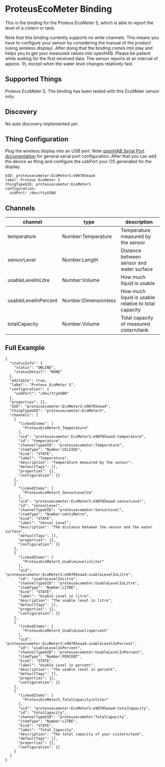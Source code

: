 # ProteusEcoMeter Binding

This is the binding for the Proteus EcoMeter S, which is able to report the level of a cistern or tank.

Note that this binding currently supports no write channels.
This means you have to configure your sensor by considering the manual of the product (using wireless display).
After doing that the binding comes into play and helps you to get your measured values into openHAB.
Please be patient while waiting for the first received data.
The sensor reports at an interval of approx. 1h, except when the water level changes relatively fast.

## Supported Things

Proteus EcoMeter S.
The binding has been tested with this EcoMeter sensor only.

## Discovery

No auto discovery implemented yet.

## Thing Configuration

Plug the wireless display into an USB port.
Note [openHAB Serial Port documentation](https://www.openhab.org/docs/administration/serial.html) for general serial port configuration.
After that you can add the device as thing and configure the usbPort your OS generated for the display.

```
UID: proteusecometer:EcoMeterS:e90705eaa4
label: Proteus EcoMeter S
thingTypeUID: proteusecometer:EcoMeterS
configuration:
  usbPort: /dev/ttyUSB0
```

## Channels

| channel               | type                 | description                                          |
|-----------------------|----------------------|------------------------------------------------------|
| temperature           | Number:Temperature   | Temperature measured by the sensor                   |
| sensorLevel           | Number:Length        | Distance between sensor and water surface            |
| usableLevelInLitre    | Number:Volume        | How much liquid is usable                            |
| usableLevelInPercent  | Number:Dimensionless | How much liquid is usable relative to total capacity |
| totalCapacity         | Number:Volume        | Total capacity of measured cistern/tank              |

## Full Example

```
{
  "statusInfo": {
    "status": "ONLINE",
    "statusDetail": "NONE"
  },
  "editable": true,
  "label": "Proteus EcoMeter S",
  "configuration": {
    "usbPort": "/dev/ttyUSB0"
  },
  "properties": {},
  "UID": "proteusecometer:EcoMeterS:e90705eaa4",
  "thingTypeUID": "proteusecometer:EcoMeterS",
  "channels": [
    {
      "linkedItems": [
        "ProteusEcoMeterS_Temperature"
      ],
      "uid": "proteusecometer:EcoMeterS:e90705eaa4:temperature",
      "id": "temperature",
      "channelTypeUID": "proteusecometer:Temperature",
      "itemType": "Number:CELSIUS",
      "kind": "STATE",
      "label": "Temperature",
      "description": "Temperature measured by the sensor",
      "defaultTags": [],
      "properties": {},
      "configuration": {}
    },
    {
      "linkedItems": [
        "ProteusEcoMeterS_SensorLevelCm"
      ],
      "uid": "proteusecometer:EcoMeterS:e90705eaa4:sensorLevel",
      "id": "sensorLevel",
      "channelTypeUID": "proteusecometer:SensorLevel",
      "itemType": "Number:centiMetre",
      "kind": "STATE",
      "label": "Sensor Level",
      "description": "The distance between the sensor and the water surface",
      "defaultTags": [],
      "properties": {},
      "configuration": {}
    },
    {
      "linkedItems": [
        "ProteusEcoMeterS_UsableLevelinliter"
      ],
      "uid": "proteusecometer:EcoMeterS:e90705eaa4:usableLevelInLitre",
      "id": "usableLevelInLitre",
      "channelTypeUID": "proteusecometer:UsableLevelInLitre",
      "itemType": "Number:LITRE",
      "kind": "STATE",
      "label": "Usable Level in litre",
      "description": "The usable level in litre",
      "defaultTags": [],
      "properties": {},
      "configuration": {}
    },
    {
      "linkedItems": [
        "ProteusEcoMeterS_UsableLevelinpercent"
      ],
      "uid": "proteusecometer:EcoMeterS:e90705eaa4:usableLevelInPercent",
      "id": "usableLevelInPercent",
      "channelTypeUID": "proteusecometer:UsableLevelInPercent",
      "itemType": "Number:PERCENT",
      "kind": "STATE",
      "label": "Usable Level in percent",
      "description": "The usable level in percent",
      "defaultTags": [],
      "properties": {},
      "configuration": {}
    },
    {
      "linkedItems": [
        "ProteusEcoMeterS_TotalCapacityinliter"
      ],
      "uid": "proteusecometer:EcoMeterS:e90705eaa4:totalCapacity",
      "id": "totalCapacity",
      "channelTypeUID": "proteusecometer:TotalCapacity",
      "itemType": "Number:LITRE",
      "kind": "STATE",
      "label": "Total Capacity",
      "description": "The total capacity of your cistern/tank",
      "defaultTags": [],
      "properties": {},
      "configuration": {}
    }
  ]
}
```
